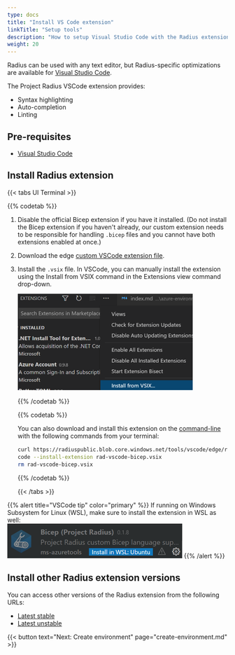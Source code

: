 ```yaml
---
type: docs
title: "Install VS Code extension"
linkTitle: "Setup tools"
description: "How to setup Visual Studio Code with the Radius extension for easy application authoring"
weight: 20
---
```


Radius can be used with any text editor, but Radius-specific optimizations are available for [Visual Studio Code](https://code.visualstudio.com/). 

The Project Radius VSCode extension provides:
- Syntax highlighting
- Auto-completion
- Linting

## Pre-requisites

- [Visual Studio Code](https://code.visualstudio.com/)

## Install Radius extension

{{< tabs UI Terminal >}}

{{% codetab %}}
  
1. Disable the official Bicep extension if you have it installed. (Do not install the Bicep extension if you haven't already, our custom extension needs to be responsible for handling `.bicep` files and you cannot have both extensions enabled at once.)

1. Download the edge [custom VSCode extension file](https://radiuspublic.blob.core.windows.net/tools/vscode/edge/rad-vscode-bicep.vsix).

1. Install the `.vsix` file. In VSCode, you can manually install the extension using the Install from VSIX command in the Extensions view command drop-down.

   <img src="./vsix-install.png" alt="Screenshot of installing a vsix extension" width=400>

   {{% /codetab %}}

   {{% codetab %}}

   You can also download and install this extension on the [command-line](https://code.visualstudio.com/docs/editor/extension-gallery#_install-from-a-vsix) with the following commands from your terminal:

   ```bash
   curl https://radiuspublic.blob.core.windows.net/tools/vscode/edge/rad-vscode-bicep.vsix --output rad-vscode-bicep.vsix
   code --install-extension rad-vscode-bicep.vsix
   rm rad-vscode-bicep.vsix
   ```

   {{% /codetab %}}

   {{< /tabs >}}

{{% alert title="VSCode tip" color="primary" %}} 
If running on Windows Subsystem for Linux (WSL), make sure to install the extension in WSL as well:
<br /><img src="./wsl-extension.png" alt="Screenshot of installing a vsix extension in WSL" width=400>
{{% /alert %}}

## Install other Radius extension versions

You can access other versions of the Radius extension from the following URLs:

- [Latest stable](https://get.radapp.dev/tools/vscode/stable/rad-vscode-bicep.vsix)
- [Latest unstable](https://radiuspublic.blob.core.windows.net/tools/vscode/edge/rad-vscode-bicep.vsix)

{{< button text="Next: Create environment" page="create-environment.md" >}}